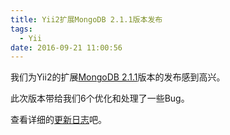 ```yaml
---
title: Yii2扩展MongoDB 2.1.1版本发布
tags:
  - Yii
date: 2016-09-21 11:00:56
---
```


我们为Yii2的扩展<a href="https://github.com/yiisoft/yii2-mongodb">MongoDB 2.1.1</a>版本的发布感到高兴。

此次版本带给我们6个优化和处理了一些Bug。

查看详细的<a href="https://github.com/yiisoft/yii2-mongodb/blob/2.1.1/CHANGELOG.md">更新日志</a>吧。

